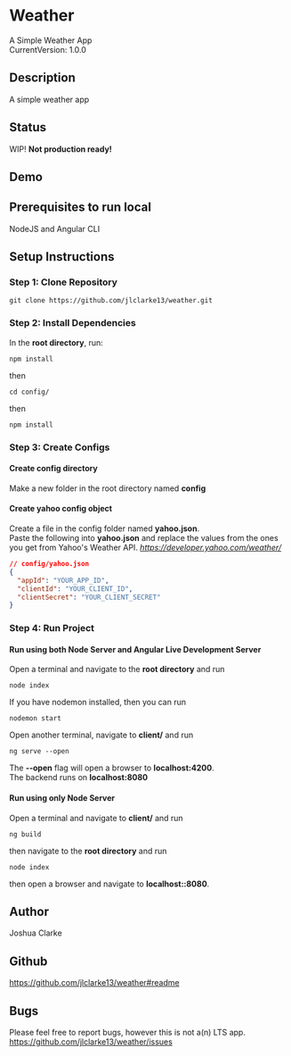# Weather
A Simple Weather App\
CurrentVersion: 1.0.0

## Description
A simple weather app

## Status
WIP! **Not production ready!**

## Demo

## Prerequisites to run local
NodeJS and Angular CLI

## Setup Instructions
### Step 1: Clone Repository
```
git clone https://github.com/jlclarke13/weather.git 
```

### Step 2: Install Dependencies
In the **root directory**, run:
```
npm install
```
then
```
cd config/
```
then
```
npm install
```

### Step 3: Create Configs
#### Create config directory
Make a new folder in the root directory named **config**

#### Create yahoo config object
Create a file in the config folder named **yahoo.json**.\
Paste the following into **yahoo.json** and replace the values from the ones you get from Yahoo's Weather API. *https://developer.yahoo.com/weather/*
```json
// config/yahoo.json
{
  "appId": "YOUR_APP_ID",
  "clientId": "YOUR_CLIENT_ID",
  "clientSecret": "YOUR_CLIENT_SECRET"
}
```

### Step 4: Run Project
#### Run using both Node Server and Angular Live Development Server
Open a terminal and navigate to the **root directory** and run
```
node index
```
If you have nodemon installed, then you can run 
```
nodemon start
```
Open another terminal, navigate to **client/** and run
```
ng serve --open
```
The **--open** flag will open a browser to **localhost:4200**.\
The backend runs on **localhost:8080**

#### Run using only Node Server
Open a terminal and navigate to **client/** and run
```
ng build
```
then navigate to the **root directory** and run
```
node index
```
then open a browser and navigate to **localhost::8080**.


## Author
Joshua Clarke

## Github
https://github.com/jlclarke13/weather#readme

## Bugs
Please feel free to report bugs, however this is not a(n) LTS app.\
https://github.com/jlclarke13/weather/issues
